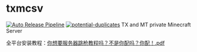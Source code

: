 # txmcsv
[![Auto Release Pipeline](https://github.com/txyyddss/txmcsv/actions/workflows/release.yml/badge.svg)](https://github.com/txyyddss/txmcsv/actions/workflows/release.yml) [![potential-duplicates](https://github.com/txyyddss/txmcsv/actions/workflows/checkissue.yml/badge.svg)](https://github.com/txyyddss/txmcsv/actions/workflows/checkissue.yml)
 TX and MT private Minecraft Server

全平台安装教程：[你想要服务器跳枪教程吗？不是你配吗？你配！.pdf](https://github.com/user-attachments/files/19614848/default.pdf)
